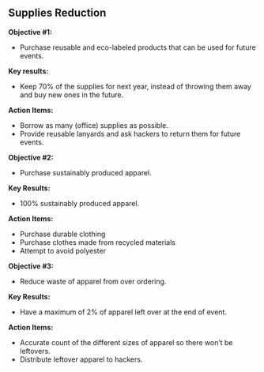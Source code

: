 ## Supplies Reduction

**Objective #1:**
- Purchase reusable and eco-labeled products that can be used for future events.

**Key results:**
- Keep 70% of the supplies for next year, instead of throwing them away and buy new  ones in the future.

**Action Items:**
- Borrow as many (office) supplies as possible.
- Provide reusable lanyards and ask hackers to return them for future events.

**Objective #2:**
- Purchase sustainably produced apparel.

**Key Results:**
- 100% sustainably produced apparel.

**Action Items:**
- Purchase durable clothing
- Purchase clothes made from recycled materials
- Attempt to avoid polyester

**Objective #3:**
- Reduce waste of apparel from over ordering.

**Key Results:**
- Have a maximum of 2% of apparel left over at the end of event.

**Action Items:**
- Accurate count of the different sizes of apparel so there won’t be leftovers.
- Distribute leftover apparel to hackers.
